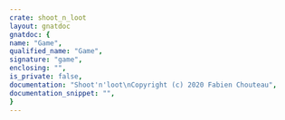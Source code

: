 ```yaml
---
crate: shoot_n_loot
layout: gnatdoc
gnatdoc: {
name: "Game",
qualified_name: "Game",
signature: "game",
enclosing: "",
is_private: false,
documentation: "Shoot'n'loot\nCopyright (c) 2020 Fabien Chouteau",
documentation_snippet: "",
}
---
```

